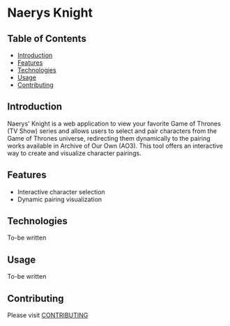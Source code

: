 # Naerys Knight

## Table of Contents

- [Introduction](#introduction)
- [Features](#features)
- [Technologies](#technologies)
- [Usage](#usage)
- [Contributing](#Contributing)

## Introduction

Naerys' Knight is a web application to view your favorite Game of Thrones (TV Show) series and allows users to select and pair characters from the Game of Thrones universe, redirecting them dynamically to the pairing works available in Archive of Our Own (AO3). This tool offers an interactive way to create and visualize character pairings.

## Features

- Interactive character selection
- Dynamic pairing visualization

## Technologies

To-be written

## Usage

To-be written

## Contributing

Please visit [CONTRIBUTING](CONTRIBUTING.md)
